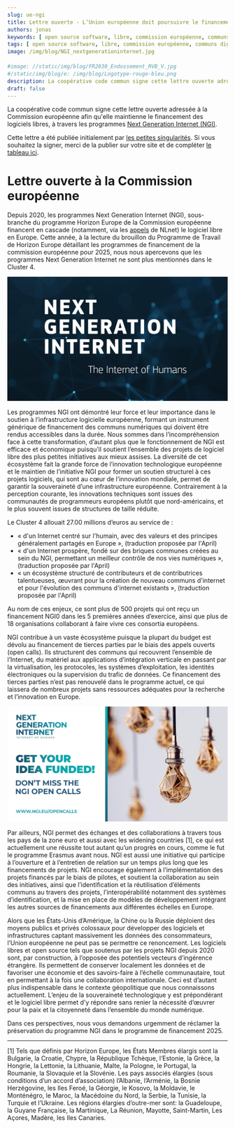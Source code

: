```yaml
---
slug: ue-ngi
title: Lettre ouverte - L’Union européenne doit poursuivre le financement des logiciels libres
authors: jonas
keywords: [ open source software, libre, commission européenne, communs digitaux, ngo, financement des logiciels libre ]
tags: [ open source software, libre, commission européenne, communs digitaux, ngo, financement des logiciels libre ]
image: /img/blog/NGI_nextgenerationinternet.jpg

#image: //static/img/blog/FR2030_Endossement_RVB_V.jpg
#/static/img/blog/e: /img/blog/Logotype-rouge-bleu.png
description: La coopérative code commun signe cette lettre ouverte adressée à la Commission européenne afin qu'elle maintienne le financement des logiciels libres, à travers les programmes Next Generation Internet (NGI).
draft: false
---
```


La coopérative code commun signe cette lettre ouverte adressée à la Commission européenne afin qu'elle maintienne le
financement des logiciels libres, à travers les programmes [Next Generation Internet (NGI)](https://www.ngi.eu/).

Cette lettre a été publiée initialement
par [les petites singularités](https://ps.zoethical.org/pub/lettre-publique-aux-ncp-au-sujet-de-ngi/). Si vous souhaitez
la signer, merci de la publier sur votre site et de compléter [le tableau ici](https://pad.public.cat/lettre-NCP-NGI).

# Lettre ouverte à la Commission européenne

Depuis 2020, les programmes Next Generation Internet (NGI), sous-branche du programme Horizon Europe de la Commission
européenne financent en cascade (notamment, via les [appels](https://www.nlnet.nl/commonsfund) de NLnet) le logiciel
libre en Europe. Cette année, à la
lecture du brouillon du Programme de Travail de Horizon Europe détaillant les programmes de financement de la commission
européenne pour 2025, nous nous apercevons que les programmes Next Generation Internet ne sont plus mentionnés dans le
Cluster 4.

![/img/blog/NGI_nextgenerationinternet.jpg](/img/blog/NGI_nextgenerationinternet.jpg)

Les programmes NGI ont démontré leur force et leur importance dans le soutien à l’infrastructure logicielle européenne,
formant un instrument générique de financement des communs numériques qui doivent être rendus accessibles dans la durée.
Nous sommes dans l’incompréhension face à cette transformation, d’autant plus que le fonctionnement de NGI est efficace
et économique puisqu’il soutient l’ensemble des projets de logiciel libre des plus petites initiatives aux mieux
assises. La diversité de cet écosystème fait la grande force de l’innovation technologique européenne et le maintien de
l’initiative NGI pour former un soutien structurel à ces projets logiciels, qui sont au cœur de l’innovation mondiale,
permet de garantir la souveraineté d’une infrastructure européenne. Contrairement à la perception courante, les
innovations techniques sont issues des communautés de programmeurs européens plutôt que nord-américains, et le plus
souvent issues de structures de taille réduite.

Le Cluster 4 allouait 27.00 millions d’euros au service de :

- « d'un Internet centré sur l'humain, avec des valeurs et des principes généralement partagés en Europe », (traduction
  proposée par l'April)
- « d'un Internet prospère, fondé sur des briques communes créées au sein du NGI, permettant un meilleur contrôle de nos
  vies numériques », (traduction proposée par l'April)
- « un écosystème structuré de contributeurs et de contributrices talentueuses, œuvrant pour la création de nouveau
  communs d'internet et pour l'évolution des communs d'internet existants », (traduction proposée par l'April)

Au nom de ces enjeux, ce sont plus de 500 projets qui ont reçu un financement NGI0 dans les 5 premières années
d’exercice, ainsi que plus de 18 organisations collaborant à faire vivre ces consortia européens.

NGI contribue à un vaste écosystème puisque la plupart du budget est dévolu au financement de tierces parties par le
biais des appels ouverts (open calls). Ils structurent des communs qui recouvrent l’ensemble de l’Internet, du matériel
aux applications d’intégration verticale en passant par la virtualisation, les protocoles, les systèmes d’exploitation,
les identités électroniques ou la supervision du trafic de données. Ce financement des tierces parties n’est pas
renouvelé dans le programme actuel, ce qui laissera de nombreux projets sans ressources adéquates pour la recherche et
l’innovation en Europe.

![/img/blog/NGI_OpenCalls_new.jpg](/img/blog/NGI_OpenCalls_new.jpg)

Par ailleurs, NGI permet des échanges et des collaborations à travers tous les pays de la zone euro et aussi avec les
widening countries [1], ce qui est actuellement une réussite tout autant qu’un progrès en cours, comme le fut le
programme Erasmus avant nous. NGI est aussi une initiative qui participe à l’ouverture et à l’entretien de relation sur
un temps plus long que les financements de projets. NGI encourage également à l’implémentation des projets financés par
le biais de pilotes, et soutient la collaboration au sein des initiatives, ainsi que l’identification et la
réutilisation d’éléments communs au travers des projets, l’interopérabilité notamment des systèmes d’identification, et
la mise en place de modèles de développement intégrant les autres sources de financements aux différentes échelles en
Europe.

Alors que les États-Unis d’Amérique, la Chine ou la Russie déploient des moyens publics et privés colossaux pour
développer des logiciels et infrastructures captant massivement les données des consommateurs, l’Union européenne ne
peut pas se permettre ce renoncement. Les logiciels libres et open source tels que soutenus par les projets NGI depuis
2020 sont, par construction, à l’opposée des potentiels vecteurs d’ingérence étrangère. Ils permettent de conserver
localement les données et de favoriser une économie et des savoirs-faire à l’échelle communautaire, tout en permettant à
la fois une collaboration internationale. Ceci est d’autant plus indispensable dans le contexte géopolitique que nous
connaissons actuellement. L’enjeu de la souveraineté technologique y est prépondérant et le logiciel libre permet d’y
répondre sans renier la nécessité d’œuvrer pour la paix et la citoyenneté dans l’ensemble du monde numérique.

Dans ces perspectives, nous vous demandons urgemment de réclamer la préservation du programme NGI dans le programme de
financement 2025.

---

[1] Tels que définis par Horizon Europe, les États Membres élargis sont la Bulgarie, la Croatie, Chypre, la République
Tchèque, l’Estonie, la Grèce, la Hongrie, la Lettonie, la Lithuanie, Malte, la Pologne, le Portugal, la Roumanie, la
Slovaquie et la Slovénie. Les pays associés élargies (sous conditions d’un accord d’association) l’Albanie, l’Arménie,
la Bosnie Herzégovine, les Iles Feroé, la Géorgie, le Kosovo, la Moldavie, le Monténégro, le Maroc, la Macédoine du
Nord, la Serbie, la Tunisie, la Turquie et l’Ukraine. Les régions élargies d’outre-mer sont: la Guadeloupe, la Guyane
Française, la Martinique, La Réunion, Mayotte, Saint-Martin, Les Açores, Madère, les Iles Canaries.
